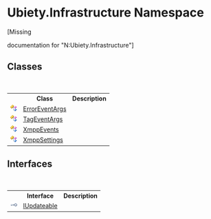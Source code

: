 # Ubiety.Infrastructure Namespace
 

\[Missing <summary> documentation for "N:Ubiety.Infrastructure"\]


## Classes
&nbsp;<table><tr><th></th><th>Class</th><th>Description</th></tr><tr><td>![Public class](media/pubclass.gif "Public class")</td><td><a href="be6c8c69-04b0-1030-ddac-26d83d952d5c">ErrorEventArgs</a></td><td /></tr><tr><td>![Public class](media/pubclass.gif "Public class")</td><td><a href="81eb7b62-4b7b-d2ed-8e62-3fb97b104d4e">TagEventArgs</a></td><td /></tr><tr><td>![Public class](media/pubclass.gif "Public class")</td><td><a href="53afd0a6-cf28-9557-2822-4438f8918532">XmppEvents</a></td><td /></tr><tr><td>![Public class](media/pubclass.gif "Public class")</td><td><a href="fcf7b0da-0faf-c1dd-cb5f-6f124512d2db">XmppSettings</a></td><td /></tr></table>

## Interfaces
&nbsp;<table><tr><th></th><th>Interface</th><th>Description</th></tr><tr><td>![Public interface](media/pubinterface.gif "Public interface")</td><td><a href="fd3e20c8-cdab-0cef-3be4-cd04e0327fad">IUpdateable</a></td><td /></tr></table>&nbsp;
